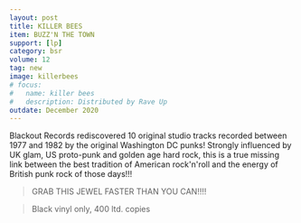 ```yaml
---
layout: post
title: KILLER BEES
item: BUZZ'N THE TOWN
support: [lp]
category: bsr
volume: 12
tag: new
image: killerbees
# focus:
#   name: killer bees
#   description: Distributed by Rave Up
outdate: December 2020
---
```


Blackout Records rediscovered 10 original studio tracks recorded between 1977 and 1982 by the original Washington DC punks! Strongly influenced by UK glam, US proto-punk and golden age hard rock, this is a true missing link between the best tradition of American rock'n'roll and the energy of British punk rock of those days!!! 

> GRAB THIS JEWEL FASTER THAN YOU CAN!!!!

> Black vinyl only, 400 ltd. copies
